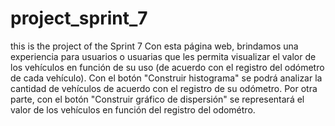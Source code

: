 # project_sprint_7
this is the project of the Sprint 7
Con esta página web, brindamos una experiencia para usuarios o usuarias que les permita visualizar el valor de los vehículos en función de su uso (de acuerdo con el registro del odómetro de cada vehículo). Con el botón "Construir histograma" se podrá analizar la cantidad de vehículos de acuerdo con el registro de su odómetro. Por otra parte, con el botón "Construir gráfico de dispersión" se representará el valor de los vehículos en función del registro del odométro. 